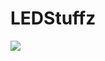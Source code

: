 # LEDStuffz
<html>
<body>
<img src="https://upload.wikimedia.org/wikipedia/commons/a/ac/A_blink_program_through_LED.gif"/>
</body>
</html>
